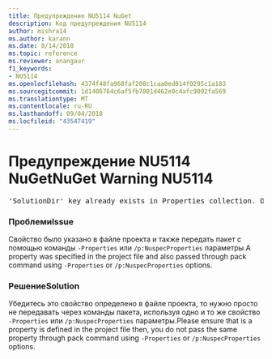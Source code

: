 ```yaml
---
title: Предупреждение NU5114 NuGet
description: Код предупреждения NU5114
author: mishra14
ms.author: karann
ms.date: 8/14/2018
ms.topic: reference
ms.reviewer: anangaur
f1_keywords:
- NU5114
ms.openlocfilehash: 4374f48fa968faf208c1caa0ed014f0295c1a183
ms.sourcegitcommit: 1d1406764c6af5fb7801d462e0c4afc9092fa569
ms.translationtype: MT
ms.contentlocale: ru-RU
ms.lasthandoff: 09/04/2018
ms.locfileid: "43547419"
---
```

# <a name="nuget-warning-nu5114"></a><span data-ttu-id="2fc62-103">Предупреждение NU5114 NuGet</span><span class="sxs-lookup"><span data-stu-id="2fc62-103">NuGet Warning NU5114</span></span>
<pre>'SolutionDir' key already exists in Properties collection. Overriding value.</pre>

### <a name="issue"></a><span data-ttu-id="2fc62-104">Проблеми</span><span class="sxs-lookup"><span data-stu-id="2fc62-104">Issue</span></span>

<span data-ttu-id="2fc62-105">Свойство было указано в файле проекта и также передать пакет с помощью команды `-Properties` или `/p:NuspecProperties` параметры.</span><span class="sxs-lookup"><span data-stu-id="2fc62-105">A property was specified in the project file and also passed through pack command using `-Properties` or `/p:NuspecProperties` options.</span></span> 


### <a name="solution"></a><span data-ttu-id="2fc62-106">Решение</span><span class="sxs-lookup"><span data-stu-id="2fc62-106">Solution</span></span>

<span data-ttu-id="2fc62-107">Убедитесь это свойство определено в файле проекта, то нужно просто не передавать через команды пакета, используя одно и то же свойство `-Properties` или `/p:NuspecProperties` параметры.</span><span class="sxs-lookup"><span data-stu-id="2fc62-107">Please ensure that is a property is defined in the project file then, you do not pass the same property through pack command using `-Properties` or `/p:NuspecProperties` options.</span></span> 

